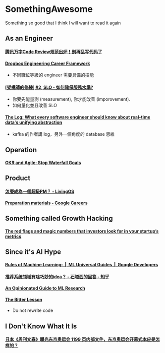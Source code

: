 # SomethingAwesome
Something so good that I think I will want to read it again

## As an Engineer
#### [腾讯万字Code Review规范出炉！别再乱写代码了](https://mp.weixin.qq.com/s/gENH3_KjLCNmrcPWpRkIlw?fbclid=IwAR1Cs6FxM19NOXQvuXLQ_4QcApn6ZWbfS0otrBRt8eFTwdmioi9OoGYxAM0)
#### [Dropbox Engineering Career Framework](https://dropbox.github.io/dbx-career-framework/overview.html)
  - 不同職位等級的 engineer 需要具備的技能
#### [[架構師的修練] #2, SLO - 如何確保服務水準?](https://columns.chicken-house.net/2021/06/04/slo/)
  - 你要先能量測 (measurement), 你才能改善 (imporovement).
  - 如何量化並且改善 SLO
#### [The Log: What every software engineer should know about real-time data's unifying abstraction](https://engineering.linkedin.com/distributed-systems/log-what-every-software-engineer-should-know-about-real-time-datas-unifying)
  - kafka 的作者講 log，另外一個角度的 database 思維

## Operation
#### [OKR and Agile: Stop Waterfall Goals](https://felipecastro.com/en/okr/okr_and-agile/)

## Product 
#### [怎麼成為一個超級PM？ - LivingOS](https://www.livingos.org/blog/super-pm/)
#### [Preparation materials - Google Careers](https://careers.google.com/stories/apm-preparation-materials/)

## Something called Growth Hacking
#### [The red flags and magic numbers that investors look for in your startup’s metrics](https://andrewchen.com/investor-metrics-deck/)

## Since it's AI Hype
#### [Rules of Machine Learning:  |  ML Universal Guides  |  Google Developers](https://developers.google.com/machine-learning/guides/rules-of-ml)
#### [推荐系统领域有啥巧妙的idea？ - 石塔西的回答 - 知乎](https://www.zhihu.com/question/362190044/answer/1670206355)
#### [An Opinionated Guide to ML Research](http://joschu.net/blog/opinionated-guide-ml-research.html)
#### [The Bitter Lesson](http://www.incompleteideas.net/IncIdeas/BitterLesson.html?utm_campaign=NLP%20News&utm_medium=email&utm_source=Revue%20newsletter)
  - Do not rewrite code 

## I Don't Know What It Is
#### [日本《周刊文春》曝光东京奥运会 1199 页内部文件，东京奥运会开幕式本应是怎样的？](https://www.zhihu.com/question/475755259/answer/2026751215)
